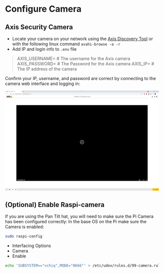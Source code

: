 # Configure Camera

## Axis Security Camera

- Locate your camera on your network using the [Axis Discovery Tool](https://www.axis.com/support/downloads/axis-ip-utility) or with the following linux command `avahi-browse -a -r`
- Add IP and login info to `.env` file 
> AXIS_USERNAME= # The username for the Axis camera
> AXIS_PASSWORD= # The Password for the Axis camera
> AXIS_IP= # The IP address of the camera

Confirm your IP, username, and password are correct by connecting to the camera web interface and logging in:

<img src="assets/camera-web-interface.jpg" alt="A321" title="A321" width="800" />

## (Optional) Enable Raspi-camera

If you are using the Pan Tilt hat, you will need to make sure the Pi Camera has been configured correctly:
In the base OS on the Pi make sure the Camera is enabled:
```bash
sudo raspi-config
```
- Interfacing Options
- Camera
- Enable

```bash
echo 'SUBSYSTEM=="vchiq",MODE="0666"' > /etc/udev/rules.d/99-camera.rules
```